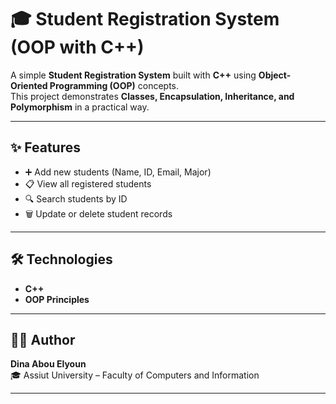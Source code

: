 # 🎓 Student Registration System (OOP with C++)

A simple **Student Registration System** built with **C++** using **Object-Oriented Programming (OOP)** concepts.  
This project demonstrates **Classes, Encapsulation, Inheritance, and Polymorphism** in a practical way.

---

## ✨ Features
- ➕ Add new students (Name, ID, Email, Major)  
- 📋 View all registered students  
- 🔍 Search students by ID  
- 🗑️ Update or delete student records  

---

## 🛠️ Technologies
- **C++**
- **OOP Principles**

---

## 👩‍💻 Author
**Dina Abou Elyoun**  
🎓 Assiut University – Faculty of Computers and Information  

---
